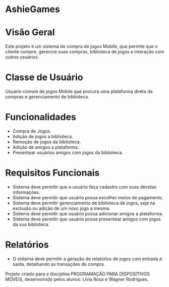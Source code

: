 # AshieGames 
# Visão Geral
  Este projeto é um sistema de compra de jogos Mobile, que permite que o cliente compre, gerencie suas compras, biblioteca de jogos e interação com outros usuários. 

# Classe de Usuário
  Usuário comum de jogos Mobile que procura uma plataforma direta de compras e gerenciamento de biblioteca. 

# Funcionalidades 
  * Compra de Jogos.
  * Adição de jogos a biblioteca.
  * Remoção de jogos da biblioteca.
  * Adição de amigos a plataforma.
  * Presentear usuários amigos com jogos da biblioteca.
    
# Requisitos Funcionais
  * Sistema deve permitir que o usuário faça cadastro com suas devidas informações.
  * Sistema deve permitir que usuário possa escolher meios de pagamento.
  * Sistema deve permitir gerenciamento de biblioteca de jogos, seja na exclusão ou adição de um novo jogo a mesma.
  * Sistema deve permitir que usuário possa adicionar amigos a plataforma.
  * Sistema deve permitir que usuário possa presentear amigos com jogos da sua biblioteca.

# Relatórios 
  * O sistema deve permitir a geração de relatórios de jogos com entrada e saída, detalhando as transações de compra. 



Projeto criado para a disciplina PROGRAMAÇÃO PARA DISPOSITIVOS MÓVEIS, desenvolvido pelos alunos: Lívia Rosa e Wagner Rodrigues. 
